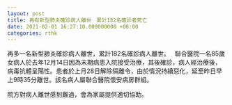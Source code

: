```yaml
---
layout: post
title: 再有新型肺炎確診病人離世　累計182名確診者死亡
date: 2021-02-01 16:27:10.000000000 +08:00
categories: rthk
---
```


再多一名新型肺炎確診病人離世，累計182名確診病人離世。
 
聯合醫院一名85歲女病人於去年12月14日因為末期病患入院接受治療，其後確診，病人經治療後，病毒抗體呈陽性。患者於上月28日解除隔離令，由於情況持續惡化，延至昨日早上9時35分離世。該名病人屬聯合醫院懷安病房群組。

院方對病人離世感到難過，會為家屬提供適切協助。
